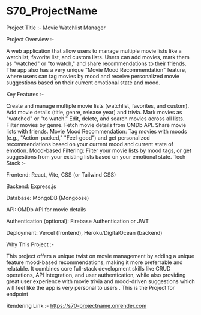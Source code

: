 # S70_ProjectName
Project Title :- Movie Watchlist Manager

Project Overview :-

A web application that allow users to manage multiple movie lists like a watchlist, favorite list, and custom lists. Users can add movies, mark them as "watched" or "to watch," and share recommendations to their friends. The app also has a very unique "Movie Mood Recommendation" feature, where users can tag movies by mood and receive personalized movie suggestions based on their current emotional state and mood.

Key Features :-

Create and manage multiple movie lists (watchlist, favorites, and custom).
Add movie details (title, genre, release year) and trivia.
Mark movies as "watched" or "to watch."
Edit, delete, and search movies across all lists.
Filter movies by genre.
Fetch movie details from OMDb API.
Share movie lists with friends.
Movie Mood Recommendation: Tag movies with moods (e.g., "Action-packed," "Feel-good") and get personalized recommendations based on your current mood and current state of emotion.
Mood-based Filtering: Filter your movie lists by mood tags, or get suggestions from your existing lists based on your emotional state.
Tech Stack :-

Frontend: React, Vite, CSS (or Tailwind CSS)

Backend: Express.js

Database: MongoDB (Mongoose)

API: OMDb API for movie details

Authentication (optional): Firebase Authentication or JWT

Deployment: Vercel (frontend), Heroku/DigitalOcean (backend)

Why This Project :-

This project offers a unique twist on movie management by adding a unique feature mood-based recommendations, making it more preferrable and relatable. It combines core full-stack development skills like CRUD operations, API integration, and user authentication, while also providing great user experience with movie trivia and mood-driven suggestions which will feel like the app is very personal to users . This is the Project for endpoint

Rendering Link :- https://s70-projectname.onrender.com
